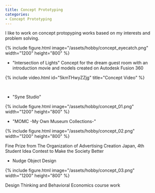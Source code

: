 ```yaml
---
title: Concept Prototyping 
categories:
- Concept Prototyping
---
```


I like to work on concept protopyping works based on my interests and problem solving.

{% include figure.html image="/assets/hobby/concept_eyecatch.png"  width="1200" height="800"  %}

<!-- more -->

* "Intersection of Lights"
Concept for the dream guest room with an introduction movie and models created on Autodesk Fusion 360

{% include video.html id="5kmTHwyZZjg" title="Concept Video" %}

<br>


* "Syne Studio"

{% include figure.html image="/assets/hobby/concept_01.png"  width="1200" height="800"  %}
<br>

* "MOMC -My Own Museum Collections-"

{% include figure.html image="/assets/hobby/concept_02.png" width="1200" height="800"  %}

Fine Prize from The Organization of Advertising Creation Japan, 4th Student Idea Contest to Make the Society Better
<br>
* Nudge Object Design

{% include figure.html image="/assets/hobby/concept_03.png"  width="1200" height="800"  %}

Design Thinking and Behavioral Economics course work
